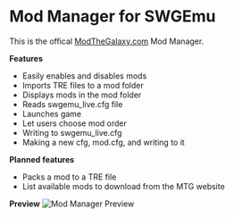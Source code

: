 ﻿# Mod Manager for SWGEmu

This is the offical [ModTheGalaxy.com](https://modthegalaxy.com/) Mod Manager.


**Features**
* Easily enables and disables mods
* Imports TRE files to a mod folder
* Displays mods in the mod folder
* Reads swgemu_live.cfg file
* Launches game
* Let users choose mod order
* Writing to swgemu_live.cfg
* Making a new cfg, mod.cfg, and writing to it

**Planned features**
* Packs a mod to a TRE file 
* List available mods to download from the MTG website

**Preview**
![Mod Manager Preview](https://algebuckina-design.au/assets/uploads/files/1679567110171-screenshot-2023-03-23-212124.png)